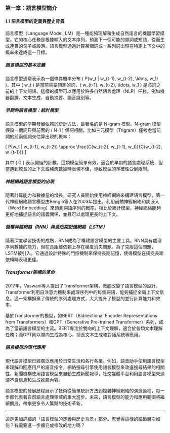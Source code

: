 ### **第一章：語言模型簡介**

#### **1.1 語言模型的定義與歷史背景**

語言模型（Language Model, LM）是一種能夠理解和生成自然語言的機器學習模型。它的核心任務是根據輸入的文本序列，預測下一個可能的單詞或短語，從而生成連貫的句子或段落。語言模型通過計算某個詞或一系列詞出現在特定上下文中的概率來達成這一目標。

##### **語言模型的基本定義**
語言模型通常表示為一個條件概率分布 \( P(w_t | w_{t-1}, w_{t-2}, \ldots, w_1) \)，其中 \( w_t \) 是當前需要預測的詞，\( w_{t-1}, w_{t-2}, \ldots, w_1 \) 是該詞之前的上下文詞語。這樣的模型可以應用於許多自然語言處理（NLP）任務，例如機器翻譯、文本生成、自動摘要、語音識別等。

##### **早期的語言模型：統計模型**
語言模型的早期發展依賴於統計方法，最著名的是 N-gram 模型。N-gram 模型假設一個詞只與前面的 \( N-1 \) 個詞相關。比如三元模型（Trigram）僅考慮當前詞的前兩個詞來估算出現的概率：

\[
P(w_t | w_{t-1}, w_{t-2}) \approx \frac{C(w_{t-2}, w_{t-1}, w_t)}{C(w_{t-2}, w_{t-1})}
\]

其中 \( C \) 表示詞組的計數。這類模型簡單有效，適合於早期的語言處理系統，但當遇到較長的上下文或稀疏數據時表現不佳，導致模型的準確性受到限制。

##### **神經網絡語言模型的出現**
隨著計算能力和數據量的增長，研究人員開始使用神經網絡來構建語言模型。第一代神經網絡語言模型由Bengio等人在2003年提出，利用前饋神經網絡和詞嵌入（Word Embedding）來預測詞語序列的概率。相比於統計模型，神經網絡能夠更好地捕捉語言的語義關係，並且可以處理更長的上下文。

##### **循環神經網絡（RNN）與長短期記憶網絡（LSTM）**
隨著深度學習技術的成熟，RNN成為了構建語言模型的主要工具。RNN具有處理序列數據的能力，但在長距離依賴上存在梯度消失問題。為了克服這個問題，LSTM被引入，它通過設計特殊的門控機制來保持長期記憶，使得模型在捕捉長距依賴時表現更佳。

##### **Transformer架構的革命**
2017年，Vaswani等人提出了Transformer架構，徹底改變了語言模型的設計。Transformer利用自注意力機制來處理序列中的每個詞語，能夠捕捉全局上下文信息。這一架構摒棄了傳統的序列處理方式，大大提升了模型的並行計算能力和效率。

基於Transformer的模型，如BERT（Bidirectional Encoder Representations from Transformers）和GPT（Generative Pre-trained Transformer）系列，成為了當前語言模型的主流。BERT專注於雙向的上下文理解，適合於各類文本理解任務；而GPT則以單向生成為核心，擅長文本生成和對話系統等應用。

##### **語言模型的現代應用**
現代語言模型已經廣泛應用於日常生活和各行各業。例如，語音助手使用語言模型來理解和回應用戶的語音指令，網絡搜尋引擎使用語言模型來改進搜尋結果的相關性，新聞機構使用語言模型來自動生成新聞報導，社交媒體平台利用語言模型來過濾不良信息和生成推薦內容。

語言模型的發展歷程展示了技術從簡單統計方法到複雜神經網絡的演進過程，每一步都代表著自然語言處理領域的重大進步。未來，語言模型的能力和應用範圍將繼續擴展，帶來更多令人驚豔的技術革新。

---

這是更加詳細的「語言模型的定義與歷史背景」部分。您覺得這樣的細節層次如何？有需要進一步擴充或修改的地方嗎？